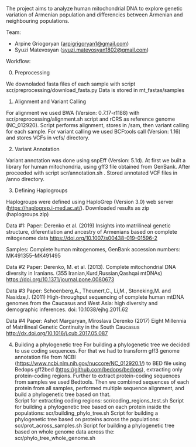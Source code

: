 The project aims to analyze human mitochondrial DNA to explore genetic variation of Armenian population and differencies between Armenian and neighbouring populations. 

Team:
- Arpine Griogoryan (arpigrigoryan1@gmail.com)
- Syuzi Matevosyan (syuzi.matevosyan1802@gmail.com)

Workflow:

0. Preprocessing

We downoladed fasta files of each sample with script scr/preprocessing/download_fasta.py
Data is stored in mt_fastas/samples

1. Alignment and Variant Calling

For alignment we used BWA (Version: 0.7.17-r1188) with scr/preprocessing/alignment.sh script and rCRS as reference genome (NC_012920). Script performs alignment, stores in /sam, then variant calling for each sample. For variant calling we used BCFtools call (Version: 1.16) and stores VCFs in vcfs/ directory.

2. Variant Annotation

Variant annotation was done using snpEff (Version: 5.1d). At first we built a library for human mitochondria, using gff3 file obtained from GenBank. After proceeded with script scr/annotation.sh . Stored annotated VCF files in /anno directory.

3. Defining Haplogroups

Haplogroups were defined using HaploGrep (Version 3.0) web server (https://haplogrep.i-med.ac.at/). Downloaded results as zip (haplogroups.zip)

Data #1:
Paper: Derenko et al. (2019) Insights into matrilineal genetic structure, diferentiation and ancestry of Armenians based on complete mitogenome data
https://doi.org/10.1007/s00438-019-01596-2

Samples: Complete human mitogenomes, GenBank accession numbers: MK491355–MK491495

Data #2 
Paper: Derenko, M. et al. (2013). Complete mitochondrial DNA diversity in Iranians. 
(355 Iranian,Kurd,Russian,Qashqai mtDNAs)
https://doi.org/10.1371/journal.pone.0080673 

Data #3 
Paper: Schoenberg,A., Theunert,C., Li,M., Stoneking,M. and Nasidze,I. (2011) High-throughput sequencing of complete human mtDNA genomes from the Caucasus and West Asia: high diversity and demographic inferences. 
doi: 10.1038/ejhg.2011.62

Data #4
Paper: Ashot Margaryan, Miroslava Derenko (2017) Eight Millennia of Matrilineal Genetic Continuity in the South Caucasus
http://dx.doi.org/10.1016/j.cub.2017.05.087

4. Building a phylogenetic tree
For building a phylogenetic tree we decided to use coding sequences. For that we had to transform gff3 genome annotation file from NCBI (https://www.ncbi.nlm.nih.gov/nuccore/NC_012920.1/) to BED file using Bedops gff2bed (https://github.com/bedops/bedops), extracting only protein-coding regions. 
Further to extract protein-coding sequences from samples we used Bedtools. Then we combined sequences of each protein from all samples, performed multiple sequence alignment, and build a phylogenetic tree based on that.  
Script for extracting coding regions: scr/coding_regions_test.sh
Script for building a phylogenetic tree based on each protein inside the populations: scr/building_phylo_tree.sh 
Script for building a phylogenetic tree based on proteins across the populations: scr/prot_across_samples.sh
Script for building a phylogenetic tree based on whole genome data across the: scr/phylo_tree_whole_genome.sh



